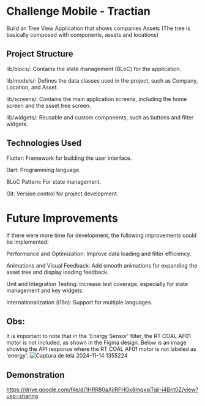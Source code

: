 # Challenge Mobile - Tractian

 Build an Tree View Application that shows companies Assets (The tree is basically composed with components, assets and locations)

## Project Structure
lib/blocs/: Contains the state management (BLoC) for the application.

lib/models/: Defines the data classes used in the project, such as Company, Location, and Asset.

lib/screens/: Contains the main application screens, including the home screen and the asset tree screen.

lib/widgets/: Reusable and custom components, such as buttons and filter widgets.

## Technologies Used

Flutter: Framework for building the user interface.

Dart: Programming language.

BLoC Pattern: For state management.

Git: Version control for project development.

# Future Improvements
If there were more time for development, the following improvements could be implemented:

Performance and Optimization: Improve data loading and filter efficiency.

Animations and Visual Feedback: Add smooth animations for expanding the asset tree and display loading feedback.

Unit and Integration Testing: Increase test coverage, especially for state management and key widgets.

Internationalization (i18n): Support for multiple languages.

## Obs:

It is important to note that in the 'Energy Sensor' filter, the RT COAL AF01 motor is not included, as shown in the Figma design. Below is an image showing the API response where the RT COAL AF01 motor is not labeled as 'energy'.
![Captura de tela 2024-11-14 1355224](https://github.com/user-attachments/assets/27b6a017-3490-455d-9dee-f519a081cc2c)

## Demonstration
https://drive.google.com/file/d/1HRR80aXjIRFHGx8mqxxjTgil-i4Bnt0Z/view?usp=sharing
